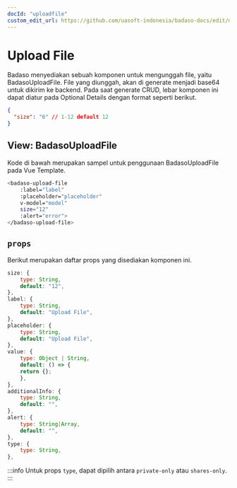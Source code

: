 ```yaml
---
docId: "uploadfile"
custom_edit_url: https://github.com/uasoft-indonesia/badaso-docs/edit/main/i18n/id/docusaurus-plugin-content-docs/current/components/upload-file.md
---
```


# Upload File

Badaso menyediakan sebuah komponen untuk mengunggah file, yaitu BadasoUploadFile. File yang diunggah, akan di generate menjadi base64 untuk dikirim ke backend. Pada saat generate CRUD, lebar komponen ini dapat diatur pada Optional Details dengan format seperti berikut.

```json
{
  "size": "6" // 1-12 default 12
}
```

## View: BadasoUploadFile

Kode di bawah merupakan sampel untuk penggunaan BadasoUploadFile pada Vue Template.

```bash
<badaso-upload-file
    :label="label"
    :placeholder="placeholder"
    v-model="model"
    size="12"
    :alert="error">
</badaso-upload-file>
```

## `props`

Berikut merupakan daftar props yang disediakan komponen ini.

```js
size: {
    type: String,
    default: "12",
},
label: {
    type: String,
    default: "Upload File",
},
placeholder: {
    type: String,
    default: "Upload File",
},
value: {
    type: Object | String,
    default: () => {
    return {};
    },
},
additionalInfo: {
    type: String,
    default: "",
},
alert: {
    type: String|Array,
    default: "",
},
type: {
    type: String,
},
```

:::info
Untuk props <code>type</code>, dapat dipilih antara <code>private-only</code> atau <code>shares-only</code>.
:::
